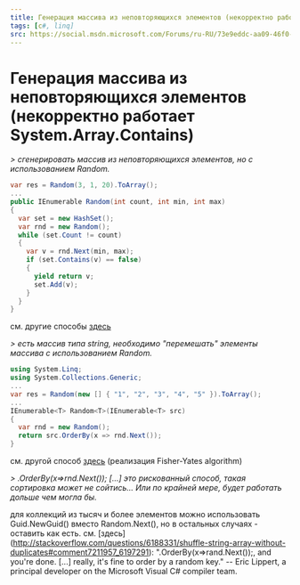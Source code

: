 ```yaml
---
title: Генерация массива из неповторяющихся элементов (некорректно работает System.Array.Сontains)
tags: [c#, linq]
src: https://social.msdn.microsoft.com/Forums/ru-RU/73e9eddc-aa09-46f0-9bc7-00a94198cbb3/-systemarrayontains-?forum=fordesktopru
---
```

# Генерация массива из неповторяющихся элементов (некорректно работает System.Array.Сontains)
*> сгенерировать массив из неповторяющихся элементов, но с использованием Random.*
```c#
var res = Random(3, 1, 20).ToArray();
...
public IEnumerable Random(int count, int min, int max)
{
  var set = new HashSet();
  var rnd = new Random();
  while (set.Count != count)
  {
    var v = rnd.Next(min, max);
    if (set.Contains(v) == false)
    {
      yield return v;
      set.Add(v);
    }
  }
}
```
см. другие способы [здесь](http://social.msdn.microsoft.com/Forums/en-US/csharpgeneral/thread/f5dd6491-e2b3-4e77-927a-ad28aab85abc/)

*> есть массив типа string, необходимо "перемешать" элементы массива с использованием Random.*
```c#
using System.Linq;
using System.Collections.Generic;
...
var res = Random(new [] { "1", "2", "3", "4", "5" }).ToArray();
...
IEnumerable<T> Random<T>(IEnumerable<T> src)
{
  var rnd = new Random();
  return src.OrderBy(x => rnd.Next());
}
```
см. другой способ [здесь](http://stackoverflow.com/a/110570) (реализация Fisher-Yates algorithm)

*> .OrderBy(x=>rnd.Next()); [...] это рискованный способ, такая сортировка может не сойтись... Или по крайней мере, будет работать дольше чем могла бы.*

для коллекций из тысяч и более элементов можно использовать Guid.NewGuid() вместо Random.Next(), но в остальных случаях - оставить как есть.
см. [здесь] (http://stackoverflow.com/questions/6188331/shuffle-string-array-without-duplicates#comment7211957_6197291): ".OrderBy(x=>rand.Next());, and you're done. [...] really, it's fine to order by a random key." -- Eric Lippert, a principal developer on the Microsoft Visual C# compiler team.
